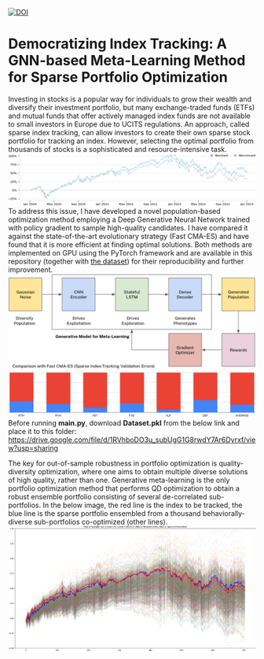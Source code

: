 [![DOI](https://zenodo.org/badge/585382109.svg)](https://zenodo.org/badge/latestdoi/585382109)

# Democratizing Index Tracking: A GNN-based Meta-Learning Method for Sparse Portfolio Optimization
Investing in stocks is a popular way for individuals to grow their wealth and diversify their investment portfolio, but many exchange-traded funds (ETFs) and mutual funds that offer actively managed index funds are not available to small investors in Europe due to UCITS regulations. An approach, called sparse index tracking, can allow investors to create their own sparse stock portfolio for tracking an index. However, selecting the optimal portfolio from thousands of stocks is a sophisticated and resource-intensive task.
![](backtest_vgt.png)
To address this issue, I have developed a novel population-based optimization method employing a Deep Generative Neural Network trained with policy gradient to sample high-quality candidates. I have compared it against the state-of-the-art evolutionary strategy (Fast CMA-ES) and have found that it is more efficient at finding optimal solutions. Both methods are implemented on GPU using the PyTorch framework and are available in this repository (together with [the dataset](https://drive.google.com/file/d/1RVhboDO3u_subUgG1G8rwdY7Ar6Dyrxf/view?usp=sharing)) for their reproducibility and further improvement.
![](gnn_arch.png)
Before running **main.py**, download **Dataset.pkl** from the below link and place it to this folder:  
https://drive.google.com/file/d/1RVhboDO3u_subUgG1G8rwdY7Ar6Dyrxf/view?usp=sharing  

The key for out-of-sample robustness in portfolio optimization is quality-diversity optimization, where one aims to obtain multiple diverse solutions of high quality, rather than one. Generative meta-learning is the only portfolio optimization method that performs QD optimization to obtain a robust ensemble portfolio consisting of several de-correlated sub-portfolios. In the below image, the red line is the index to be tracked, the blue line is the sparse portfolio ensembled from a thousand behaviorally-diverse sub-portfolios co-optimized (other lines).
![](test_img.png)
